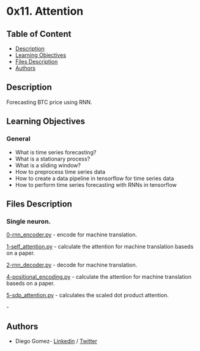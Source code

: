 # 0x11. Attention

## Table of Content
* [Description](#description)
* [Learning Objectives](#learning-objectives)
* [Files Description](#files-description)
* [Authors](#authors)

## Description
Forecasting BTC price using RNN.


## Learning Objectives
### General


- What is time series forecasting?
- What is a stationary process?
- What is a sliding window?
- How to preprocess time series data
- How to create a data pipeline in tensorflow for time series data
- How to perform time series forecasting with RNNs in tensorflow



## Files Description

### Single neuron.

[0-rnn_encoder.py](0-rnn_encoder.py) - encode for machine translation.

[1-self_attention.py](1-self_attention.py) - calculate the attention for machine translation baseds on a paper.

[2-rnn_decoder.py](2-rnn_decoder.py) - decode for machine translation.

[4-positional_encoding.py](4-positional_encoding.py) - calculate the attention for machine translation baseds on a paper.

[5-sdp_attention.py](5-sdp_attention.py) - calculates the scaled dot product attention.

[]()

[]() - 

[]()

## Authors
* Diego Gomez- [Linkedin](https://www.linkedin.com/in/diego-g%C3%B3mez-8861b61a1/) / [Twitter](https://twitter.com/dagomez2530)
